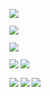 
![](https://file.garden/Zlc_rlwZaj3gLlZ-/Untitled63_20240604122822.png)


![](https://file.garden/Zlc_rlwZaj3gLlZ-/Untitled62_20240604120420.png)



![](https://file.garden/Zlc_rlwZaj3gLlZ-/Untitled64_20240604141648.png)

![](https://file.garden/Zlc_rlwZaj3gLlZ-/Untitled63_20240605005247.png)
![](https://file.garden/Zlc_rlwZaj3gLlZ-/Untitled65_20240605010342.png)

![](https://file.garden/Zlc_rlwZaj3gLlZ-/Untitled74_20240607152947.png)
![](https://file.garden/Zlc_rlwZaj3gLlZ-/Untitled73_20240607154911.png)
![](https://file.garden/Zlc_rlwZaj3gLlZ-/Untitled74_20240607153156.png)
